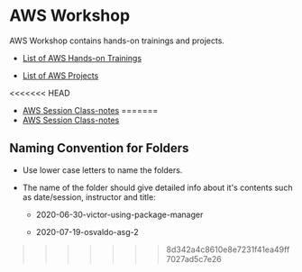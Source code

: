 # AWS Workshop

AWS Workshop contains hands-on trainings and projects.

- [List of AWS Hands-on Trainings](./hands-on/README.md)

- [List of AWS Projects](./projects/README.md)

<<<<<<< HEAD
- [AWS Session Class-notes](./class-notes/README.md)
=======
- [AWS Session Class-notes](./class-notes/README.md)


## Naming Convention for Folders 

- Use lower case letters to name the folders.

- The name of the folder should give detailed info about it's contents such as date/session, instructor and title:

    - 2020-06-30-victor-using-package-manager
    
    - 2020-07-19-osvaldo-asg-2
>>>>>>> 8d342a4c8610e8e7231f41ea49ff7027ad5c7e26
